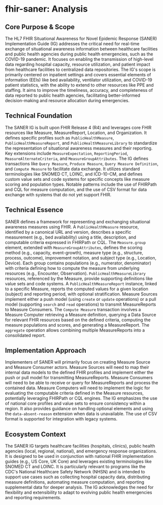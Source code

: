 # fhir-saner: Analysis

## Core Purpose & Scope

The HL7 FHIR Situational Awareness for Novel Epidemic Response (SANER) Implementation Guide (IG) addresses the critical need for real-time exchange of situational awareness information between healthcare facilities and public health agencies during public health emergencies, such as the COVID-19 pandemic. It focuses on enabling the transmission of high-level data regarding hospital capacity, resource utilization, and patient impact from healthcare facilities to centralized data repositories. The IG's scope is primarily centered on inpatient settings and covers essential elements of information (EEIs) like bed availability, ventilator utilization, and COVID-19 patient statistics, with the ability to extend to other resources like PPE and staffing. It aims to improve the timeliness, accuracy, and completeness of data reported to public health agencies, facilitating better-informed decision-making and resource allocation during emergencies.

## Technical Foundation

The SANER IG is built upon FHIR Release 4 (R4) and leverages core FHIR resources like Measure, MeasureReport, Location, and Organization. It defines specific profiles such as `PublicHealthMeasure`, `PublicHealthMeasureReport`, and `PublicHealthMeasureLibrary` to standardize the representation of situational awareness measures and their reporting. Key extensions include `MeasureExpectation`, `ReportingPeriod`, `MeasureAlternateCriteria`, and `MeasureGroupAttributes`. The IG defines transactions like `Query Measure`, `Produce Measure`, `Query Measure Definition`, and `Compute Measure` to facilitate data exchange. It utilizes standard terminologies like SNOMED CT, LOINC, and ICD-10-CM, and defines custom value sets and code systems for specific concepts like measure scoring and population types. Notable patterns include the use of FHIRPath and CQL for measure computation, and the use of CSV format for data exchange with systems that do not yet support FHIR.

## Technical Essence

SANER defines a framework for representing and exchanging situational awareness measures using FHIR. A `PublicHealthMeasure` resource, identified by a canonical URL and version, describes a specific measurement (e.g., bed availability) using a title, description, and computable criteria expressed in FHIRPath or CQL. The `Measure.group` element, extended with `MeasureGroupAttributes`, defines the scoring method (e.g., capacity, event-growth), measure type (e.g., structure, process, outcome), improvement notation, and subject type (e.g., Location, Device). Each group contains populations (e.g., numerator, denominator) with criteria defining how to compute the measure from underlying resources (e.g., Encounter, Observation). `PublicHealthMeasureLibrary` resources, referenced by the Measure, provide supporting definitions like value sets and code systems. A `PublicHealthMeasureReport` instance, linked to a specific Measure, reports the computed values for a given location (subject) and reporting period, with optional stratification. Measure Sources implement either a push model (using `create` or `update` operations) or a pull model (supporting `search` and `read` operations) to transmit MeasureReports to Measure Consumers. The `Compute Measure` transaction involves a Measure Computer retrieving a Measure definition, querying a Data Source for relevant FHIR resources based on the defined criteria, computing the measure populations and scores, and generating a MeasureReport. The `aggregate` operation allows combining multiple MeasureReports into a consolidated report.

## Implementation Approach

Implementers of SANER will primarily focus on creating Measure Source and Measure Consumer actors. Measure Sources will need to map their internal data models to the defined FHIR profiles and implement either the push or pull model for transmitting MeasureReports. Measure Consumers will need to be able to receive or query for MeasureReports and process the contained data. Measure Computers will need to implement the logic for evaluating the computable criteria defined in the Measure resources, potentially leveraging FHIRPath or CQL engines. The IG emphasizes the use of national core profiles and value sets to ensure consistency within a region. It also provides guidance on handling optional elements and using the `data-absent-reason` extension when data is unavailable. The use of CSV format is supported for integration with legacy systems.

## Ecosystem Context

The SANER IG targets healthcare facilities (hospitals, clinics), public health agencies (local, regional, national), and emergency response organizations. It is designed to be used in conjunction with national FHIR implementation guides (e.g., US Core, UK Core) and leverages existing terminologies like SNOMED CT and LOINC. It is particularly relevant to programs like the CDC's National Healthcare Safety Network (NHSN) and is intended to support use cases such as collecting hospital capacity data, distributing measure definitions, automating measure computation, and reporting supplemental data for deeper analysis. The IG acknowledges the need for flexibility and extensibility to adapt to evolving public health emergencies and reporting requirements.
